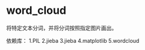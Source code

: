 # word_cloud
将特定文本分词，并将分词按照指定图片画出。

依赖库：
  1.PIL
  2.jieba
  3.jieba
  4.matplotlib
  5.wordcloud
  
